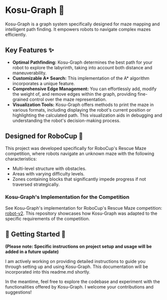 # Kosu-Graph 🌽

Kosu-Graph is a graph system specifically designed for maze mapping and intelligent path finding. It empowers robots to navigate complex mazes efficiently.

## Key Features ✨

* **Optimal Pathfinding:** Kosu-Graph determines the best path for your robot to explore the labyrinth, taking into account both distance and maneuverability.
* **Customizable A\* Search:** This implementation of the A* algorithm incorporates a unique feature.
* **Comprehensive Edge Management:** You can effortlessly add, modify the weight of, and remove edges within the graph, providing fine-grained control over the maze representation.
* **Visualization Tools:** Kosu-Graph offers methods to print the maze in various formats, including displaying the robot's current position or highlighting the calculated path. This visualization aids in debugging and understanding the robot's decision-making process.

## Designed for RoboCup 🤖

This project was developed specifically for RoboCup's Rescue Maze competition, where robots navigate an unknown maze with the following characteristics:

* Multi-level structure with obstacles.
* Areas with varying difficulty levels.
* Zones containing blocks that significantly impede progress if not traversed strategically.

### Kosu-Graph's Implementation for the Competition

See Kosu-Graph's implementation for RoboCup's Rescue Maze competition: [robot-v2](https://github.com/Dave879/robot-v2). This repository showcases how Kosu-Graph was adapted to the specific requirements of the competition.

## 🚧 Getting Started 🚧

**(Please note: Specific instructions on project setup and usage will be added in a future update)**

I am actively working on providing detailed instructions to guide you through setting up and using Kosu-Graph. This documentation will be incorporated into this readme.md shortly.

In the meantime, feel free to explore the codebase and experiment with the functionalities offered by Kosu-Graph. I welcome your contributions and suggestions!
